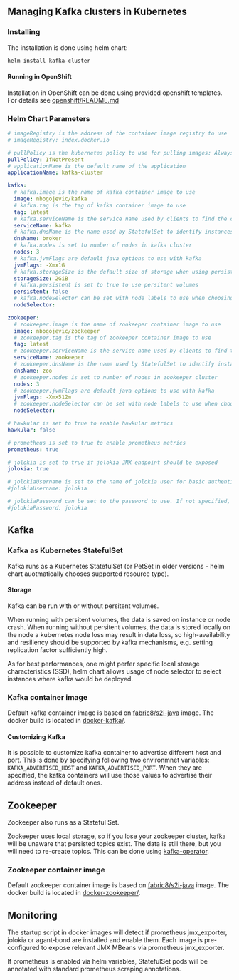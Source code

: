 ## Managing Kafka clusters in Kubernetes

### Installing

The installation is done using helm chart:

```bash
helm install kafka-cluster
``` 

#### Running in OpenShift

Installation in OpenShift can be done using provided openshift templates. For details see [openshift/README.md](openshift/README.md)

### Helm Chart Parameters

```yaml
# imageRegistry is the address of the container image registry to use
# imageRegistry: index.docker.io

# pullPolicy is the kubernetes policy to use for pulling images: Always, IfNotPresent, Never
pullPolicy: IfNotPresent
# applicationName is the default name of the application
applicationName: kafka-cluster

kafka:
  # kafka.image is the name of kafka container image to use
  image: nbogojevic/kafka
  # kafka.tag is the tag of kafka container image to use
  tag: latest
  # kafka.serviceName is the service name used by clients to find the cluster
  serviceName: kafka
  # kafka.dnsName is the name used by StatefulSet to identify instances
  dnsName: broker
  # kafka.nodes is set to number of nodes in kafka cluster
  nodes: 3
  # kafka.jvmFlags are default java options to use with kafka
  jvmFlags: -Xmx1G
  # kafka.storageSize is the default size of storage when using persistent volumes
  storageSize: 2GiB
  # kafka.persistent is set to true to use persitent volumes
  persistent: false
  # kafka.nodeSelector can be set with node labels to use when choosing nodes to deploy
  nodeSelector:

zookeeper:
  # zookeeper.image is the name of zookeeper container image to use
  image: nbogojevic/zookeeper
  # zookeeper.tag is the tag of zookeeper container image to use
  tag: latest
  # zookeeper.serviceName is the service name used by clients to find the cluster
  serviceName: zookeeper
  # zookeeper.dnsName is the name used by StatefulSet to identify instances
  dnsName: zoo
  # zookeeper.nodes is set to number of nodes in zookeeper cluster
  nodes: 3 
  # zookeeper.jvmFlags are default java options to use with kafka
  jvmFlags: -Xmx512m
  # zookeeper.nodeSelector can be set with node labels to use when choosing nodes to deploy
  nodeSelector:     

# hawkular is set to true to enable hawkular metrics
hawkular: false   

# prometheus is set to true to enable prometheus metrics
prometheus: true

# jolokia is set to true if jolokia JMX endpoint should be exposed
jolokia: true

# jolokiaUsername is set to the name of jolokia user for basic authentication
#jolokiaUsername: jolokia

# jolokiaPassword can be set to the password to use. If not specified, a random password is generated
#jolokiaPassword: jolokia
```

## Kafka

### Kafka as Kubernetes StatefulSet

Kafka runs as a Kubernetes StatefulSet (or PetSet in older versions - helm chart auotmatically chooses supported resource type). 

#### Storage

Kafka can be run with or without persitent volumes.

When running with persitent volumes, the data is saved on instance or node crash. When running without persitent volumes, the data is stored locally on the node a kubernetes node loss may result in data loss, so high-availability and resiliency should be supported by kafka mechanisms, e.g. setting replication factor sufficiently high.

As for best performances, one might perfer specific local storage characteristics (SSD), helm chart allows usage of node selector to select instances where kafka would be deployed.  

### Kafka container image

Default kafka container image is based on [fabric8/s2i-java](https://hub.docker.com/r/fabric8/s2i-java/) image. The docker build is located in [docker-kafka/](./docker-kafka/).

#### Customizing Kafka

It is possible to customize kafka container to advertise different host and port. This is done by specifying following
two environmnet variables: `KAFKA_ADVERTISED_HOST` and `KAFKA_ADVERTISED_PORT`. When they are specified, the kafka
containers will use those values to advertise their address instead of default ones. 


## Zookeeper

Zookeeper also runs as a Stateful Set.

Zookeeper uses local storage, so if you lose your zookeeper cluster, kafka will be unaware that persisted topics exist.
The data is still there, but you will need to re-create topics. This can be done using [kafka-operator](https://github.com/nbogojevic/kafka-operator).

### Zookeeper container image

Default zookeeper container image is based on [fabric8/s2i-java](https://hub.docker.com/r/fabric8/s2i-java/) image. The docker build is located in [docker-zookeeper/](./docker-zookeeper/).

## Monitoring

The startup script in docker images will detect if prometheus jmx_exporter, jolokia or agant-bond are installed and enable them. Each image is pre-configured to expose relevant JMX MBeans 
via prometheus jmx_exporter.

If prometheus is enabled via helm variables, StatefulSet pods will be annotated with standard prometheus scraping annotations.

